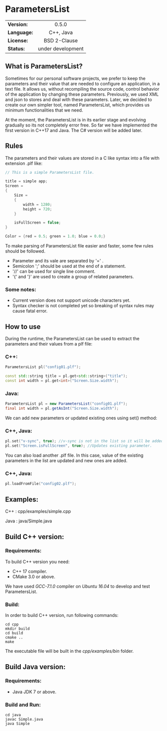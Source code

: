 # **ParametersList**
|        |          |
|---------|:---------:|
|**Version:**  | 0.5.0 |
|**Language:** | C++, Java |
|**License:**  | BSD 2-Clause |
|**Status:**   | under development |

## **What is ParametersList?**
Sometimes for our personal software projects, we prefer to keep the parameters and their value that are needed to configure an application,  in a text file. It allows us, without recompiling the source code, control behavior of the application by changing these parameters. Previously, we used XML and json to stores and deal with these parameters. Later, we decided to create our own simpler tool, named ParametersList, which provides us minimum functionalities that we need. 

At the moment, the ParametersList is in its earlier stage and evolving gradually so its not completely error free. So far we have implemented the first version in C++17 and Java. The C# version will be added later.

## **Rules**
The parameters and their values are stored in a C like syntax into a file with extension .plf like:

```c
// This is a simple ParametersList file.

title = simple app;
Screen =
{
    Size = 
    {
        width = 1280;
        height = 720;
    }

    isFullScreen = false;
}

Color = {red = 0.5; green = 1.0; blue = 0.0;}
```

To make parsing of ParametersList file easier and faster, some few rules should be followed.

 * Parameter and its vale are separated by '=' .
 * Semicolon ';' should be used at the end of a statement.
 * '//' can be used for single line comment.
 * '{' and '}' are used to create a group of related parameters.
### Some notes:
* Current version does not support unicode characters yet.
* Syntax checker is not completed yet so breaking of syntax rules may cause fatal error.

## **How to use**
During the runtime, the ParametersList can be used to extract the parameters and their values from a plf file:

### C++:
```c++
ParametersList pl("config01.plf");

const std::string title = pl.get<std::string>("title");
const int width = pl.get<int>("Screen.Size.width");
```

### Java:
```java
ParametersList pl = new ParametersList("config01.plf");
final int width = pl.getAsInt("Screen.Size.width");
```
We can add new parameters or updated existing ones using set() method: 

### C++, Java:
```C++
pl.set("v-sync", true); //v-sync is not in the list so it will be added.
pl.set("Screen.isFullScreen", true); //Updates existing parameter.
```
You can also load another .plf file. In this case, value of the existing parameters in the list are updated and new ones are added.

### C++, Java:
```C++
pl.loadFromFile("config02.plf");
```

## Examples:
C++ : cpp/examples/simple.cpp

Java : java/Simple.java

## Build C++ version:
### Requirements:
To build C++ version you need:

* C++ 17 compiler.
* CMake 3.0 or above.

We have used *GCC-7.1.0* compiler on *Ubuntu 16.04* to develop and test ParametersList.

### Build:
In order to build C++ version, run following commands:
```
cd cpp
mkdir build
cd build
cmake ..
make
```
The executable file will be built in the *cpp/examples/bin* folder.

## Build Java version:
### Requirements:
 * Java JDK 7 or above.

 ### Build and Run:

 ```
 cd java
 javac Simple.java
 java Simple
 ```